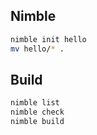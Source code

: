 ## Nimble

```bash
nimble init hello
mv hello/* .
```

## Build

```bash
nimble list
nimble check
nimble build
```